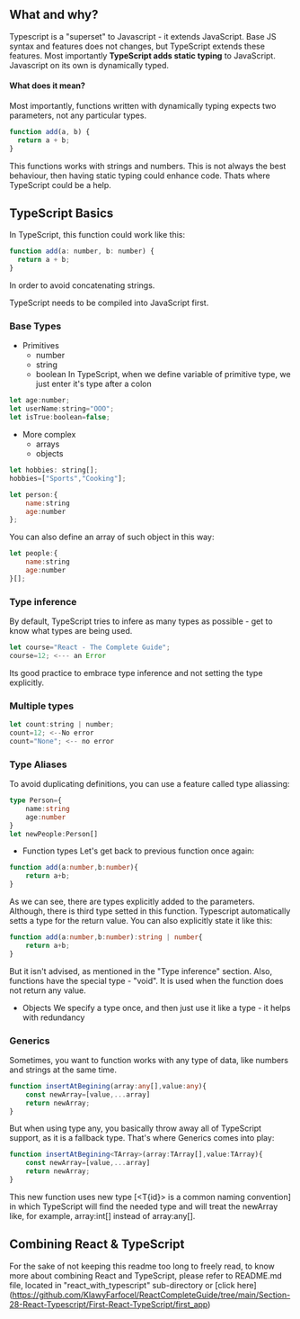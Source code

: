 ## What and why?
Typescript is a "superset" to Javascript - it extends JavaScript. Base JS syntax and features does not changes, but TypeScript extends these features.
Most importantly <b>TypeScript adds static typing</b> to JavaScript. Javascript on its own is dynamically typed.
#### What does it mean?
Most importantly, functions written with dynamically typing expects two parameters, not any particular types.
```javascript
function add(a, b) {
  return a + b;
}
```
This functions works with strings and numbers. This is not always the best behaviour, then having static typing could enhance code. Thats where TypeScript could be a help.
## TypeScript Basics
In TypeScript, this function could work like this:
```javascript
function add(a: number, b: number) {
  return a + b;
}

```
In order to avoid concatenating strings.

TypeScript needs to be compiled into JavaScript first. 

### Base Types
- Primitives
  - number
  - string
  - boolean
In TypeScript, when we define variable of primitive type, we just enter it's type after a colon
```javascript
let age:number;
let userName:string="OOO";
let isTrue:boolean=false;
```
- More complex
  - arrays
  - objects
```javascript
let hobbies: string[];
hobbies=["Sports","Cooking"];

let person:{
    name:string
    age:number
};
```
You can also define an array of such object in this way:
```javascript
let people:{
    name:string
    age:number
}[];
```

### Type inference
By default, TypeScript tries to infere as many types as possible - get to know what types are being used.
```javascript
let course="React - The Complete Guide";
course=12; <--- an Error
```
Its good practice to embrace type inference and not setting the type explicitly.
### Multiple types
```javascript
let count:string | number;
count=12; <--No error
count="None"; <-- no error
```

### Type Aliases
To avoid duplicating definitions, you can use a feature called type aliassing:
```typescript
type Person={
    name:string
    age:number
}
let newPeople:Person[]
```

- Function types
Let's get back to previous function once again:
```typescript
function add(a:number,b:number){
    return a+b;
}
```
As we can see, there are types explicitly added to the parameters. Although, there is third type setted in this function. Typescript automatically setts a type for the return value. You can also explicitly state it like this:
```typescript
function add(a:number,b:number):string | number{
    return a+b;
}
```
But it isn't advised, as mentioned in the "Type inference" section. Also, functions have the special type - "void". It is used when the function does not return any value.
- Objects
We specify a type once, and then just use it like a type - it helps with redundancy

### Generics
Sometimes, you want to function works with any type of data, like numbers and strings at the same time.
```typescript
function insertAtBegining(array:any[],value:any){
    const newArray=[value,...array]
    return newArray;
}
```
But when using type any, you basically throw away all of TypeScript support, as it is a fallback type.
That's where Generics comes into play:
```typescript
function insertAtBegining<TArray>(array:TArray[],value:TArray){
    const newArray=[value,...array]
    return newArray;
}
```
This new function uses new type [<T{id}> is a common naming convention] in which TypeScript will find the needed type and will treat the newArray like, for example, array:int[] instead of array:any[].
## Combining React & TypeScript
For the sake of not keeping this readme too long to freely read, to know more about combining React and TypeScript, please refer to README.md file, located in "react_with_typescript" sub-directory or [click here] (https://github.com/KlawyFarfocel/ReactCompleteGuide/tree/main/Section-28-React-Typescript/First-React-TypeScript/first_app)